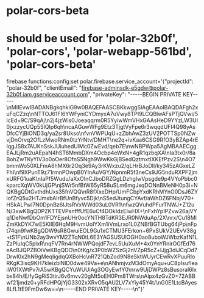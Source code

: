 # polar-cors-beta

# should be used for 'polar-32b0f', 'polar-cors', 'polar-webapp-561bd', 'polar-cors-beta'

firebase functions:config:set polar.firebase.service_account='{"projectId": "polar-32b0f", "clientEmail": "firebase-adminsdk-e5gdw@polar-32b0f.iam.gserviceaccount.com", "privateKey": "-----BEGIN PRIVATE KEY-----\nMIIEvwIBADANBgkqhkiG9w0BAQEFAASCBKkwggSlAgEAAoIBAQDAFgh2xuFqCZzq\nNTTOJ61FI6YWFyniCYDmyxA7uVwy8TPI9LCQBlwAFsPTjQVwi/5lcEd+9C/S9qAj\n2j4jzWis0Joeaqqrm0R5YyiwWmVHxGAAsHeD9YYzLW3UI0jxzzycUQp5SlQIp6qh\ncaAGuwWFg9Etz3TjgtVyFpe6r3wqqdUFI4Q98yAsDfcCYjBiOND3q/ya2sr8Ukso\nfvnVWPUqU+zZbhAwZ3zUV2POTTSp0NZwvjDnOrvq2OfLzMwoRNm0tzYrNtv/DMHT\ne2q+ivKaa6CSG9RfO3yBZAp4rEIqgJS8x7AUKnSskJUiuhedUlMc0ZwEvd/qeb7E\nwNBPWpa5AgMBAAECggEAJLjRm2uAEpaN4hST6MmbDXm4Ocbp4eWxN+4gR1qzbqXA\nIa3tx0r/8aBohZwTKyYIV3o0oOer8OfnS5Ngh9WwKkGjBSedQztmxtIXKEfPzv2S\n4O7bmmWo50XLFmA8hMX6r2Oq3e9Ay3rKWxzu2/qLHrBJoDll/ky345zAGxeLZFhI\nf9XPunT9z71rmnPOwpB0YInAuVGY/NpnmR5f3neCs9JG5nduRXPF2jmxURFG1uaK\nIaPf5Wudu/aXxOInCJboDRZGgLDzhglwVpsgde9p4VYoPbbc0kparcXqWV0kUjGP\njSWr5nfBtW65yR58uSLm6mgJxqDONnBMeNH0p3i+NQKBgQDtGvthdhUxs35fnVQQ\nR8fXxeDHp/UmFCbpYxdKRhMYnO0DsJ6ZYlofZrQ5u2HTJmxbAIrBfUnBfyvc5Djk\nS5edJtungCYAvf/aWhDZ6FNbjV70+HSkALPwl7N0DpnBz6IJtsRVxWWd03uL0VR1\nfwzQVuhdPFurTNWJ+Z12uN/3xwKBgQDPZKTTEVPsnfffUfE6uCf4DOkIdzEIwHX+\nFxhYpIPZvw26ajVYq1DeNwfDbOm1FDYEjsnUHr0ocYNTH8TdKR3EJR0NWduAp/2X\nrx/Cu18MlZmKkDYK7wE5KIIE6HqM9HvmUoIYXm1iVmLrxo1L0ZNBfBGTUbg64jPp\nFpt74qn9fwKBgQDW9sR8GwuiEOL9Gu1xCTMU3FErkon+6PxSUkV2UEvV38g+tS1F\nUNb2ay3wvYM2ZTqN0tL6E3YAGSUSUlOGH0ao8uboWJWbzKafN1LZzPluIqC5plxR\nqFV7Rn4rNWWPQojdF7evL5UuXuM+4x0YnYRnirOGfEd76eAcBJQPZBOiVwKBgQDO\n0tKg/x3P0bWZSzGj2nVZpR5cZ+lJjg3diJCqDd7Drwl0x2hN9gMeqIigdqQXBoHc\nR721QbZod9N8eSktWUyrCEwRvXPuuRloRKgK3isq9KH7kleizblNlD0dwe49Va+e\nANhmjvzM3dOmyAqu+uC8pIsufIeaiW01XWtPv7rA5wKBgQCYuWUUiAg3OGyEwfY0\nrw9UjDWPz8sBusoral6Ixbx84h/E/fyGgRiS3tirJ6v6mvv20gMt5oEH0Pm8TWrs\nAlpx4zGvZ0+72ABBwf21jmdz0+yRFdHPQjYjG3302xXRvO5qAU2LV7xYiy45Y4t/\nG0E1LtcBAyes8LfL1tE9FmDw6w==\n-----END PRIVATE KEY-----\n"}'
